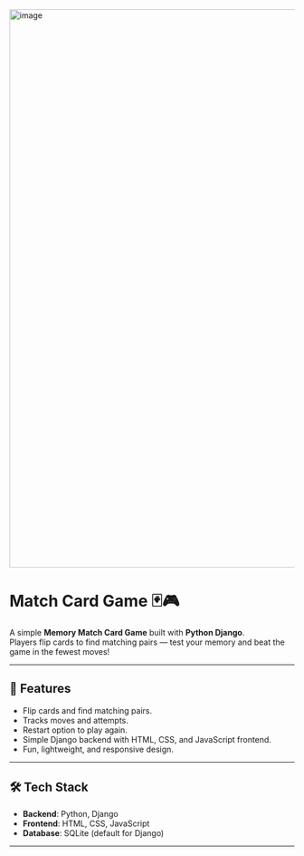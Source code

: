 
<img width="949" height="985" alt="image" src="https://github.com/user-attachments/assets/a83ae660-dadb-4ee3-bb56-ab9cd4b64e88" />


# Match Card Game 🃏🎮

A simple **Memory Match Card Game** built with **Python Django**.  
Players flip cards to find matching pairs — test your memory and beat the game in the fewest moves!

---

## 🚀 Features
- Flip cards and find matching pairs.  
- Tracks moves and attempts.  
- Restart option to play again.  
- Simple Django backend with HTML, CSS, and JavaScript frontend.  
- Fun, lightweight, and responsive design.  

---

## 🛠️ Tech Stack
- **Backend**: Python, Django  
- **Frontend**: HTML, CSS, JavaScript  
- **Database**: SQLite (default for Django)  

---
